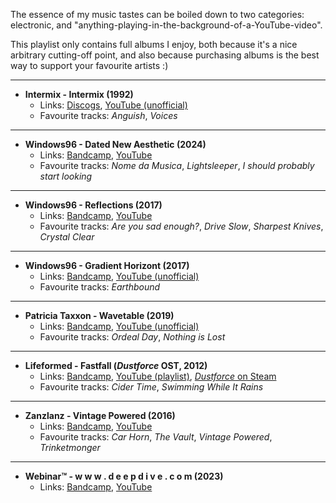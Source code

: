 The essence of my music tastes can be boiled down to two categories: electronic, and "anything-playing-in-the-background-of-a-YouTube-video".

This playlist only contains full albums I enjoy, both because it's a nice arbitrary cutting-off point, and also because purchasing albums is the best way to support your favourite artists :)

---
- **Intermix - Intermix (1992)**
	- Links: [Discogs](https://www.discogs.com/release/74109-InterMix-Intermix), [YouTube (unofficial)](https://www.youtube.com/watch?v=zBCwzu1bRjU)
	- Favourite tracks: *Anguish*, *Voices*
---
- **Windows96 - Dated New Aesthetic (2024)**
	- Links: [Bandcamp](https://windows96.bandcamp.com/album/dated-new-aesthetic), [YouTube](https://www.youtube.com/watch?v=fjiQX74gqpk)
	- Favourite tracks: *Nome da Musica*, *Lightsleeper*, *I should probably start looking*
---
- **Windows96 - Reflections (2017)**
	- Links: [Bandcamp](https://windows96.bandcamp.com/album/reflections), [YouTube](https://www.youtube.com/watch?v=NzTzGWWKevA)
	- Favourite tracks: *Are you sad enough?*, *Drive Slow*, *Sharpest Knives*, *Crystal Clear*
---
- **Windows96 - Gradient Horizont (2017)**
	- Links: [Bandcamp](https://windows96.bandcamp.com/album/gradient-horizont), [YouTube (unofficial)](https://www.youtube.com/watch?v=b2Iq6AE_Bko)
	- Favourite tracks: *Earthbound*
---
- **Patricia Taxxon - Wavetable (2019)**
	- Links: [Bandcamp](https://patriciataxxon.bandcamp.com/album/wavetable), [YouTube (unofficial)](https://www.youtube.com/watch?v=szsvBK3_-As)
	- Favourite tracks: *Ordeal Day*, *Nothing is Lost*
---
- **Lifeformed - Fastfall (*Dustforce* OST, 2012)**
	- Links: [Bandcamp](https://lifeformed.bandcamp.com/album/fastfall), [YouTube (playlist)](https://www.youtube.com/playlist?list=PLBB4108C5CB4E1DD6), [*Dustforce* on Steam](https://store.steampowered.com/app/65300/Dustforce_DX/)
	- Favourite tracks: *Cider Time*, *Swimming While It Rains*
---
- **Zanzlanz - Vintage Powered (2016)**
	- Links: [Bandcamp](https://zanzlanz.bandcamp.com/album/vintage-powered), [YouTube](https://www.youtube.com/watch?v=_Fo1lsNhrAk)
	- Favourite tracks: *Car Horn*, *The Vault*, *Vintage Powered*, *Trinketmonger*
---
- **Webinar™ - w w w . d e e p d i v e . c o m (2023)**
	- Links: [Bandcamp](https://fullmetalrecords.bandcamp.com/album/w-w-w-d-e-e-p-d-i-v-e-c-o-m), [YouTube](https://www.youtube.com/watch?v=rw392gowFu4)
